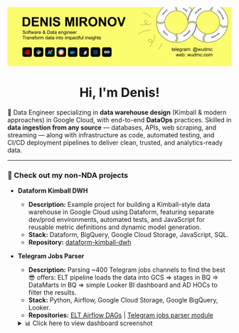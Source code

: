 ![Profile Header](./header.png)

<div align="center">
  <h1>Hi, I'm Denis!</h1>
</div>

🚀 Data Engineer specializing in **data warehouse design** (Kimball & modern approaches) in Google Cloud, with end-to-end **DataOps** practices. Skilled in **data ingestion from any source** — databases, APIs, web scraping, and streaming — along with infrastructure as code, automated testing, and CI/CD deployment pipelines to deliver clean, trusted, and analytics-ready data.
 
---

### 💼 Check out my non-NDA projects 

- **Dataform Kimball DWH**
  - **Description:** Example project for building a Kimball-style data warehouse in Google Cloud using Dataform, featuring separate dev/prod environments, automated tests, and JavaScript for reusable metric definitions and dynamic model generation.
  - **Stack:** Dataform, BigQuery, Google Cloud Storage, JavaScript, SQL.
  - **Repository:** [dataform-kimball-dwh](https://github.com/WuDMC/dataform-kimball-dwh)

- **Telegram Jobs Parser**
  - **Description:** Parsing ~400 Telegram jobs channels to find the best 😎 offers: ELT pipeline loads the data into GCS => stages in BQ => DataMarts in BQ => simple Looker BI dashboard and AD HOCs to filter the results.
  - **Stack:** Python, Airflow, Google Cloud Storage, Google BigQuery, Looker.
  - **Repositories:** [ELT Airflow DAGs](https://github.com/WuDMC/ELT_DAGs_for_tg_jobs_parser) | [Telegram jobs parser module](https://github.com/WuDMC/tg_jobs_parser_module)
  <!--
  - **Looker Dashboard:** [View Dashboard](https://lookerstudio.google.com/reporting/87cf00b3-86c9-4203-865b-54320c762bb6)
  -->
    <details>
      <summary>📊 Click here to view dashboard screenshot</summary>
      <img src="https://github.com/WuDMC/WuDMC/assets/65350779/42c84cdb-624e-4e3a-8c4c-940067c95c72" alt="Dashboard for Telegram Jobs Parser" width="800">
    </details>
      <!--
    <details>
      <summary>📑 Todo list:</summary>
      <ul>
        <li>Add CI and auto tests (my bad ...it should have been done at the very first stage)</li>
        <li>Use Terraform and run the project with one button</li>
        <li>Simple ML model to classify vacancies from CHATS (not only dialogs like now)</li>
        <li>Create more useful dashboards</li>
        <li>Auto extraction to Google Sheets</li>
        <li>Deduplication</li>
        <li>Advanced ML model to parse vacancy parameters like region, salary</li>
      </ul>
    </details>
 -->
- **Media Processor Bot**
  - **Description:** Experiments with Computer Vision and FFmpeg: A web app (in Cloud Run container) processes media files (audio conversion with FFmpeg, face detection with Google Cloud Vision) and loads them to Google Drive via API. The interface is a simple Telegram bot. 😊 Full CI/CD workflow from scratch.
  - **Stack:** Python, Flask, Google Cloud Vision, Cloud Run & Cloud Build, FFmpeg, Docker, GitHub Actions.
  - **Bot Link:** [Gdrive Saver Bot](https://t.me/gdrive_saver_bot)
  - **Repositories:** [Data processing microservice](https://github.com/WuDMC/data-processing-web-app) | [Telegram Bot](https://github.com/WuDMC/simple-tg-bot)
    
    <details>
      <summary>😲 Click here to see face detection examples in Telegram</summary>
      <img src="https://github.com/WuDMC/WuDMC/assets/65350779/4a11e94f-9c29-4750-8a1c-881597fac733" alt="Gdrive Bot example" width="800">
    </details>

- **Startpoint APP**
  - **Description:** A web app generates unique travel routes for adventurous explorers like me. If you don't know where to go during your holidays, try it.
  - **Stack:** Python, Django, Ruby, Sinatra, JS, Google Geocoding, Geonames API.
  - **App Link:** [Startpoint APP](https://wudmc.com/startpoint.html)
  - **Repositories:** [Geonames microservice](https://github.com/WuDMC/geonames) | [Django website](https://github.com/WuDMC/wudmc.com)
    
    <details>
      <summary>🚞 Click here to see route examples GIF</summary>
      <img src="https://wudmc.com/static/assets/img/maps.gif" alt="Startpoint app example" width="600">
    </details>

---

### 📈 My Stats

[![GitHub Streak](http://github-readme-streak-stats.herokuapp.com?user=WuDMC&theme=dark&background=000000&hide_border=false&include_all_commits=true&count_private=true&layout=compact)](https://git.io/streak-stats)
